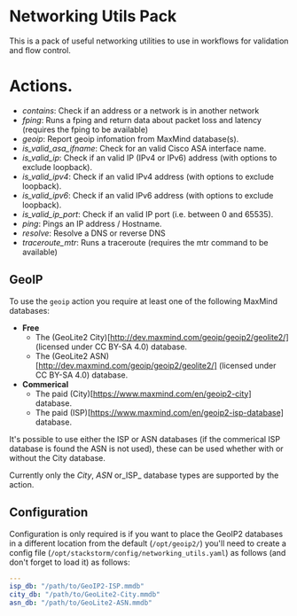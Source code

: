 # Networking Utils Pack

This is a pack of useful networking utilities to use in workflows for
validation and flow control.

# Actions.

- *contains*: Check if an address or a network is in another network
- *fping*: Runs a fping and return data about packet loss and latency (requires the fping to be available)
- *geoip*: Report geoip infomation from MaxMind database(s).
- *is_valid_asa_ifname*: Check for an valid Cisco ASA interface name.
- *is_valid_ip*: Check if an valid IP (IPv4 or IPv6) address (with options to exclude loopback).
- *is_valid_ipv4*: Check if an valid IPv4 address (with options to exclude loopback).
- *is_valid_ipv6*: Check if an valid IPv6 address (with options to exclude loopback).
- *is_valid_ip_port*: Check if an valid IP port (i.e. between 0 and 65535).
- *ping*: Pings an IP address / Hostname.
- *resolve*: Resolve a DNS or reverse DNS
- *traceroute_mtr*: Runs a traceroute (requires the mtr command to be available)

## GeoIP

To use the `geoip` action you require at least one of the following
MaxMind databases:

- **Free**
  - The (GeoLite2 City)[http://dev.maxmind.com/geoip/geoip2/geolite2/] (licensed under CC BY-SA 4.0) database.
  - The (GeoLite2 ASN)[http://dev.maxmind.com/geoip/geoip2/geolite2/] (licensed under CC BY-SA 4.0) database.
- **Commerical**
  - The paid (City)[https://www.maxmind.com/en/geoip2-city] database.
  - The paid (ISP)[https://www.maxmind.com/en/geoip2-isp-database] database.

It's possible to use either the ISP or ASN databases (if the
commerical ISP database is found the ASN is not used), these can be
used whether with or without the City database.

Currently only the _City_, _ASN_ or_ISP_ database types are supported
by the action.

## Configuration

Configuration is only required is if you want to place the GeoIP2
databases in a different location from the default (`/opt/geoip2/`)
you'll need to create a config file
(`/opt/stackstorm/config/networking_utils.yaml`) as follows (and don't
forget to load it) as follows:

```yaml
---
isp_db: "/path/to/GeoIP2-ISP.mmdb"
city_db: "/path/to/GeoLite2-City.mmdb"
asn_db: "/path/to/GeoLite2-ASN.mmdb"
```
